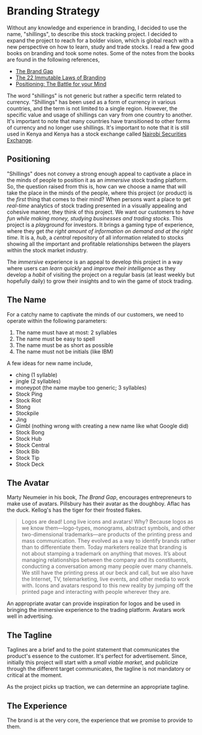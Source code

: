 # Branding Strategy

Without any knowledge and experience in branding, I decided to use the name, "shillings", to describe this stock tracking project. I decided to expand the project to reach for a bolder vision, which is global reach with a new perspective on how to learn, study and trade stocks. I read a few good books on branding and took some notes. Some of the notes from the books are found in the following references,

 - [The Brand Gap](./THE.BRAND.GAP.md)
 - [The 22 Immutable Laws of Branding](./22.IMMUTABLE.LAWS.OF.BRANDING.md)
 - [Positioning: The Battle for your Mind](./POSITIONING.md)

The word "shillings" is not generic but rather a specific term related to currency. "Shillings" has been used as a form of currency in various countries, and the term is not limited to a single region. However, the specific value and usage of shillings can vary from one country to another. It's important to note that many countries have transitioned to other forms of currency and no longer use shillings. It's important to note that it is still used in Kenya and Kenya has a stock exchange called [Nairobi Securities Exchange](https://www.nse.co.ke/).

## Positioning

"Shillings" does not convey a strong enough appeal to captivate a place in the minds of people to position it as an _immersive_ stock trading platform. So, the question raised from this is, how can we choose a name that will take the place in the minds of the people, where this project (or product) is the _first_ thing that comes to their mind? When persons want a place to get _real-time_ analytics of stock trading presented in a visually appealing and cohesive manner, they think of this project. We want our customers to _have fun while making money, studying businesses and trading stocks_. This project is a _playground_ for investors. It brings a gaming type of experience, where they get _the right amount of information on demand and at the right time_. It is a, _hub_, a _central_ repository of all information related to stocks showing all the important and profitable relationships between the players within the stock market industry.

The _immersive_ experience is an appeal to develop this project in a way where users can _learn quickly_ and _improve their intelligence_ as they develop a _habit_ of visiting the project on a regular basis (at least weekly but hopefully daily) to grow their insights and to win the game of stock trading.

## The Name

For a catchy name to captivate the minds of our customers, we need to operate within the following parameters:

1. The name must have at most: 2 syllables
2. The name must be easy to spell
3. The name must be as short as possible
4. The name must not be initials (like IBM)

A few ideas for new name include,
 - ching (1 syllable)
 - jingle (2 syllables)
 - moneypot (the name maybe too generic; 3 syllables)
 - Stock Ping
 - Stock Riot
 - Stong
 - Stockpile
 - Jing
 - Gimbl (nothing wrong with creating a new name like what Google did)
 - Stock Bong
 - Stock Hub
 - Stock Central
 - Stock Bib
 - Stock Tip
 - Stock Deck

 ## The Avatar

  Marty Neumeier in his book, _The Brand Gap_, encourages entrepreneurs to make use of avatars. Pillsbury has their avatar as the doughboy. Aflac has the duck. Kellog's has the tiger for their frosted flakes.

  > Logos are dead! Long live icons and avatars! Why? Because logos as we know them—logo-types, monograms, abstract symbols, and other two-dimensional trademarks—are products of the printing press and mass communication. They evolved as a way to identify brands rather than to differentiate them. Today marketers realize that branding is not about stamping a trademark on anything that moves. It’s about managing relationships between the company and its constituents, conducting a conversation among many people over many channels. We still have the printing press at our beck and call, but we also have the Internet, TV, telemarketing, live events, and other media to work with. Icons and avatars respond to this new reality by jumping off the printed page and interacting with people wherever they are.

  An appropriate avatar can provide inspiration for logos and be used in bringing the immersive experience to the trading platform. Avatars work well in advertising.

  ## The Tagline

  Taglines are a brief and to the point statement that communicates the product's essence to the customer. It's perfect for advertisement. Since, initially this project will start with a _small viable market_, and publicize through the different target communicates, the tagline is not mandatory or critical at the moment.

  As the project picks up traction, we can determine an appropriate tagline.

  ## The Experience

  The brand is at the very core, the experience that we promise to provide to them.